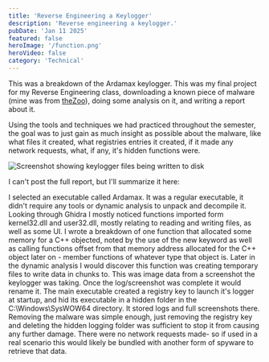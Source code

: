 ```yaml
---
title: 'Reverse Engineering a Keylogger'
description: 'Reverse engineering a keylogger.'
pubDate: 'Jan 11 2025'
featured: false
heroImage: '/function.png'
heroVideo: false
category: 'Technical'
---
```


This was a breakdown of the Ardamax keylogger. This was my final project for my Reverse Engineering class, downloading a known piece of malware (mine was from [theZoo](https://github.com/ytisf/theZoo)), doing some analysis on it, and writing a report about it.

Using the tools and techniques we had practiced throughout the semester, the goal was to just gain as much insight as possible about the malware, like what files it created, what registries entries it created, if it made any network requests, what, if any, it's hidden functions were. 

![Screenshot showing keylogger files being written to disk](/writefile.png)

I can't post the full report, but I'll summarize it here:

 I selected an executable called Ardamax. It was a regular executable, it didn't require any tools or dynamic analysis to unpack and decompile it. Looking through Ghidra I mostly noticed functions imported form kernel32.dll and user32.dll, mostly relating to reading and writing files, as well as some UI. I wrote a breakdown of one function that allocated some memory for a C++ objected, noted by the use of the new keyword as well as calling functions offset from that memory address allocated for the C++ object later on - member functions of whatever type that object is. Later in the dynamic analysis I would discover this function was creating temporary files to write data in chunks to. This was image data from a screenshot the keylogger was taking. Once the log/screenshot was complete it would rename it. The main executable created a registry key to launch it's logger at startup, and hid its executable in a hidden folder in the C:\Windows\SysWOW64 directory. It stored logs and full screenshots there. Removing the malware was simple enough, just removing the registry key and deleting the hidden logging folder was sufficient to stop it from causing any further damage. There were no network requests made- so if used in a real scenario this would likely be bundled with another form of spyware to retrieve that data.